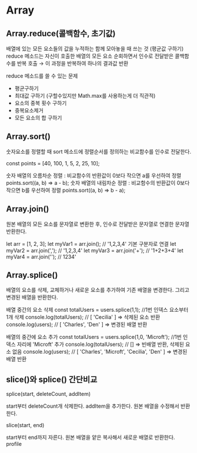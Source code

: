 # Array

## Array.reduce(콜백함수, 초기값)

배열에 있는 모든 요소들의 값을 누적하는 함께 모아놓을 때 쓰는 것 (평균값 구하기)
reduce 메소드는 자신이 호출한 배열의 모든 요소 순회하면서 인수로 전달받은 콜백함수를 반복 호출 → 이 과정을 반복하여 하나의 결과값 반환

reduce 메소드를 쓸 수 있는 문제
 - 평균구하기
 - 최대값 구하기 (구할수있지만 Math.max를 사용하는게 더 직관적)
 - 요소의 중복 횟수 구하기
 - 중복요소제거
 - 모든 요소의 합 구하기



## Array.sort()

숫자요소를 정렬할 때 sort 메소드에 정렬순서를 정의하는 비교함수를 인수로 전달한다.

const points = [40, 100, 1, 5, 2, 25, 10];

숫자 배열의 오름차순 정렬 : 비교함수의 반환값이 0보다 작으면 a를 우선하여 정렬
points.sort((a, b) => a - b);
숫자 배열의 내림차순 정렬 : 비교함수의 반환값이 0보다 작으면 b를 우선하여 정렬
points.sort((a, b) => b - a);



## Array.join()

원본 배열의 모든 요소를 문자열로 변환한 후, 인수로 전달받은 문자열로 연결한 문자열 반환한다.


let arr = [1, 2, 3];
let myVar1 = arr.join();      // '1,2,3,4' 기본 구분자로 연결
let myVar2 = arr.join(',');  // '1,2,3,4'
let myVar3 = arr.join('+'); // '1+2+3+4'
let myVar4 = arr.join('');    // 1234'




## Array.splice()

배열의 요소를 삭제, 교체하거나 새로운 요소를 추가하여 기존 배열을 변경한다. 그리고 변경된 배열을 반환한다.

배열 중간의 요소 삭제
const totalUsers = users.splice(1,1); //1번 인덱스 요소부터 1개 삭제
console.log(totalUsers); // [ 'Cecilia' ] => 삭제된 요소 반환
console.log(users); // [ 'Charles', 'Den' ] => 변경된 배열 반환

배열의 중간에 요소 추가
const totalUsers = users.splice(1,0, 'Microft'); //1번 인덱스 자리에 'Microft' 추가
console.log(totalUsers); // [] => 빈배열 반환, 삭제된 요소 없음
console.log(users); // [ 'Charles', 'Microft', 'Cecilia', 'Den' ] => 변경된 배열 반환



## slice()와 splice() 간단비교

splice(start, deleteCount, addItem)

start부터 deleteCount개 삭제한다.
addItem을 추가한다.
원본 배열을 수정해서 반환한다.


slice(start, end)

start부터 end까지 자른다.
원본 배열을 얕은 복사해서 새로운 배열로 반환한다.
profile
